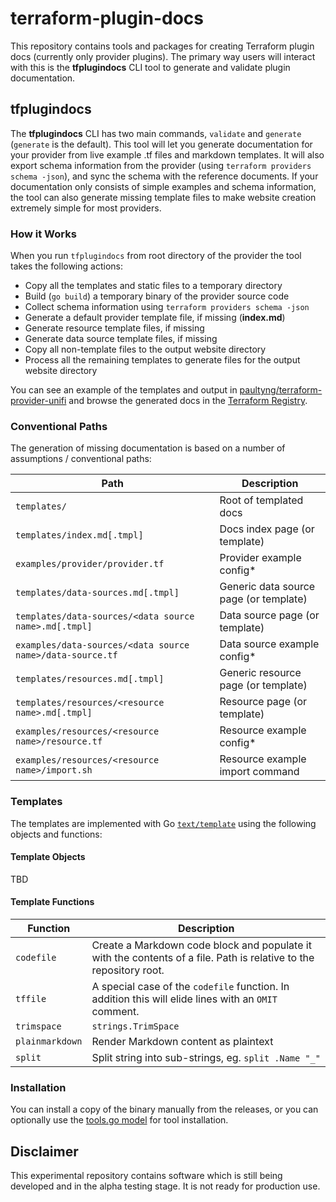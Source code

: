 # terraform-plugin-docs

This repository contains tools and packages for creating Terraform plugin docs (currently only provider plugins). The primary way users will interact with this is the **tfplugindocs** CLI tool to generate and validate plugin documentation.

## tfplugindocs

The **tfplugindocs** CLI has two main commands, `validate` and `generate` (`generate` is the default). This tool will let you generate documentation for your provider from live example .tf files and markdown templates. It will also export schema information from the provider (using `terraform providers schema -json`), and sync the schema with the reference documents. If your documentation only consists of simple examples and schema information, the tool can also generate missing template files to make website creation extremely simple for most providers.

### How it Works

When you run `tfplugindocs` from root directory of the provider the tool takes the following actions:

* Copy all the templates and static files to a temporary directory
* Build (`go build`) a temporary binary of the provider source code
* Collect schema information using `terraform providers schema -json`
* Generate a default provider template file, if missing (**index.md**)
* Generate resource template files, if missing
* Generate data source template files, if missing
* Copy all non-template files to the output website directory
* Process all the remaining templates to generate files for the output website directory

You can see an example of the templates and output in [paultyng/terraform-provider-unifi](https://github.com/paultyng/terraform-provider-unifi) and browse the generated docs in the [Terraform Registry](https://registry.terraform.io/providers/paultyng/unifi/latest/docs).

### Conventional Paths

The generation of missing documentation is based on a number of assumptions / conventional paths:

| Path                                                      | Description                            |
|-----------------------------------------------------------|----------------------------------------|
| `templates/`                                              | Root of templated docs                 |
| `templates/index.md[.tmpl]`                               | Docs index page (or template)          |
| `examples/provider/provider.tf`                           | Provider example config*               |
| `templates/data-sources.md[.tmpl]`                        | Generic data source page (or template) |
| `templates/data-sources/<data source name>.md[.tmpl]`     | Data source page (or template)         |
| `examples/data-sources/<data source name>/data-source.tf` | Data source example config*            |
| `templates/resources.md[.tmpl]`                           | Generic resource page (or template)    |
| `templates/resources/<resource name>.md[.tmpl]`           | Resource page (or template)            |
| `examples/resources/<resource name>/resource.tf`          | Resource example config*               |
| `examples/resources/<resource name>/import.sh`            | Resource example import command        |

### Templates

The templates are implemented with Go [`text/template`](https://golang.org/pkg/text/template/) using the following objects and functions:

#### Template Objects

TBD

#### Template Functions

| Function        | Description                                                                                                        |
|-----------------|--------------------------------------------------------------------------------------------------------------------|
| `codefile`      | Create a Markdown code block and populate it with the contents of a file. Path is relative to the repository root. |
| `tffile`        | A special case of the `codefile` function. In addition this will elide lines with an `OMIT` comment.               |
| `trimspace`     | `strings.TrimSpace`                                                                                                |
| `plainmarkdown` | Render Markdown content as plaintext                                                                               |
| `split`         | Split string into sub-strings, eg. `split .Name "_"`                                                               |

### Installation

You can install a copy of the binary manually from the releases, or you can optionally use the [tools.go model](https://github.com/go-modules-by-example/index/blob/master/010_tools/README.md) for tool installation.

## Disclaimer

This experimental repository contains software which is still being developed and in the alpha testing stage. It is not ready for production use.
